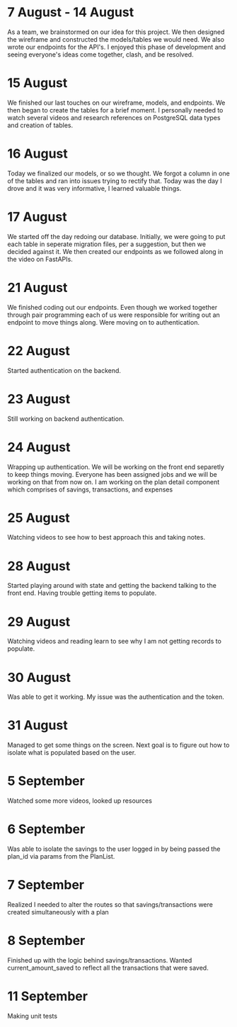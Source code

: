 # 7 August - 14 August
As a team, we brainstormed on our idea for this project. We then designed the wireframe
and constructed the models/tables we would need. We also wrote our endpoints for the
API's. I enjoyed this phase of development and seeing everyone's ideas come together,
clash, and be resolved.

# 15 August
We finished our last touches on our wireframe, models, and endpoints. We then began to
create the tables for a brief moment. I personally needed to watch several videos and
research references on PostgreSQL data types and creation of tables.

# 16 August
Today we finalized our models, or so we thought. We forgot a column in one of the tables
and ran into issues trying to rectify that. Today was the day I drove and it was very
informative, I learned valuable things.

# 17 August
We started off the day redoing our database. Initially, we were going to put each table in
seperate migration files, per a suggestion, but then we decided against it. We then created
our endpoints as we followed along in the video on FastAPIs.

# 21 August
We finished coding out our endpoints. Even though we worked together through pair programming each of us were responsible for writing out an endpoint to move things along. Were moving on to authentication.

# 22 August
Started authentication on the backend.

# 23 August
Still working on backend authentication.

# 24 August
Wrapping up authentication. We will be working on the front end separetly to keep things moving. Everyone has been assigned jobs and we will be working on that from now on. I am working on the plan detail component which comprises of savings, transactions, and expenses

# 25 August
Watching videos to see how to best approach this and taking notes.

# 28 August
Started playing around with state and getting the backend talking to the front end. Having trouble getting items to populate.

# 29 August
Watching videos and reading learn to see why I am not getting records to populate.

# 30 August
Was able to get it working. My issue was the authentication and the token.

# 31 August
Managed to get some things on the screen. Next goal is to figure out how to isolate what is populated based on the user.

# 5 September
Watched some more videos, looked up resources

# 6 September
Was able to isolate the savings to the user logged in by being passed the plan_id via params from the PlanList.

# 7 September
Realized I needed to alter the routes so that savings/transactions were created simultaneously with a plan

# 8 September
Finished up with the logic behind savings/transactions. Wanted current_amount_saved to reflect all the transactions that were saved.

# 11 September
Making unit tests
